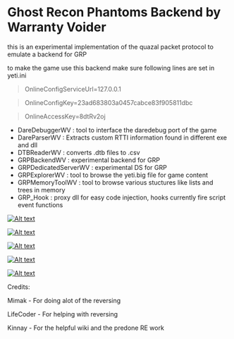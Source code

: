 # Ghost Recon Phantoms Backend by Warranty Voider

this is an experimental implementation of the quazal packet protocol to emulate a backend for GRP

to make the game use this backend make sure following lines are set in yeti.ini

> OnlineConfigServiceUrl=127.0.0.1

> OnlineConfigKey=23ad683803a0457cabce83f905811dbc

> OnlineAccessKey=8dtRv2oj

- DareDebuggerWV : tool to interface the daredebug port of the game
- DareParserWV : Extracts custom RTTI information found in different exe and dll
- DTBReaderWV : converts .dtb files to .csv
- GRPBackendWV : experimental backend for GRP
- GRPDedicatedServerWV : experimental DS for GRP
- GRPExplorerWV : tool to browse the yeti.big file for game content
- GRPMemoryToolWV : tool to browse various stuctures like lists and trees in memory
- GRP_Hook : proxy dll for easy code injection, hooks currently fire script event functions

[![Alt text](https://img.youtube.com/vi/7Gix54amKxk/0.jpg)](https://www.youtube.com/watch?v=7Gix54amKxk)


[![Alt text](https://img.youtube.com/vi/_MaOtB4U2RM/0.jpg)](https://www.youtube.com/watch?v=_MaOtB4U2RM)


[![Alt text](https://img.youtube.com/vi/TL2OUyEL0xw/0.jpg)](https://www.youtube.com/watch?v=TL2OUyEL0xw)


[![Alt text](https://img.youtube.com/vi/YsnXCel8Nso/0.jpg)](https://www.youtube.com/watch?v=YsnXCel8Nso)


[![Alt text](https://img.youtube.com/vi/3CwcyioQDR0/0.jpg)](https://www.youtube.com/watch?v=3CwcyioQDR0)

Credits:

Mimak - For doing alot of the reversing

LifeCoder - For helping with reversing

Kinnay - For the helpful wiki and the predone RE work
